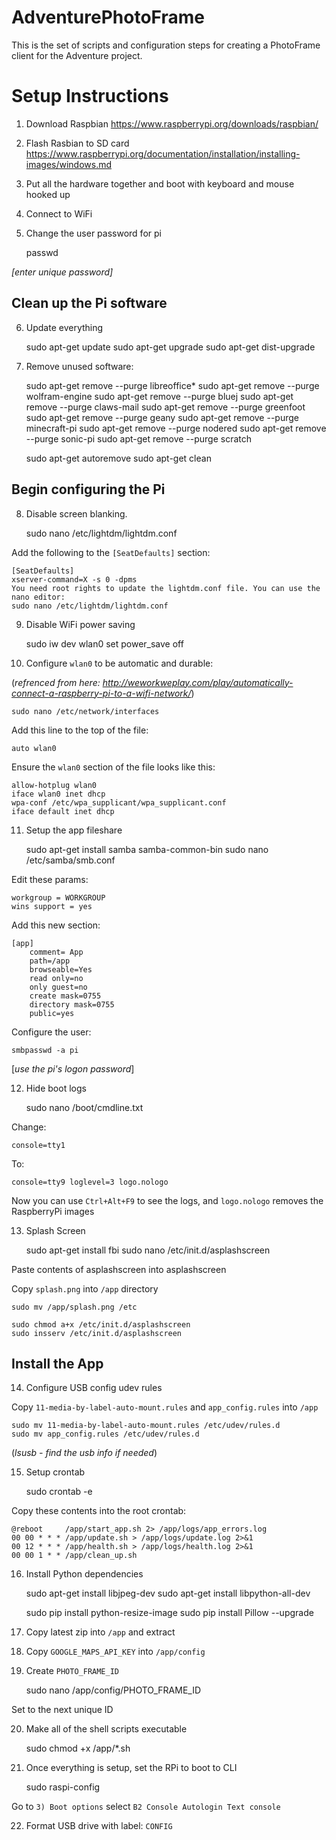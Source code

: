 # AdventurePhotoFrame
This is the set of scripts and configuration steps for creating a PhotoFrame client for the Adventure project.

# Setup Instructions

1) Download Raspbian
	https://www.raspberrypi.org/downloads/raspbian/
	
2) Flash Rasbian to SD card
	https://www.raspberrypi.org/documentation/installation/installing-images/windows.md

3) Put all the hardware together and boot with keyboard and mouse hooked up

4) Connect to WiFi

5) Change the user password for pi

	passwd
	
*[enter unique password]*

## Clean up the Pi software

6) Update everything

	sudo apt-get update
	sudo apt-get upgrade
	sudo apt-get dist-upgrade

7) Remove unused software:

	sudo apt-get remove --purge libreoffice*
	sudo apt-get remove --purge wolfram-engine
	sudo apt-get remove --purge bluej
	sudo apt-get remove --purge claws-mail
	sudo apt-get remove --purge greenfoot
	sudo apt-get remove --purge geany
	sudo apt-get remove --purge minecraft-pi
	sudo apt-get remove --purge nodered
	sudo apt-get remove --purge sonic-pi
	sudo apt-get remove --purge scratch
	
	sudo apt-get autoremove
	sudo apt-get clean
	
## Begin configuring the Pi
	
8) Disable screen blanking.

	sudo nano /etc/lightdm/lightdm.conf
	
Add the following to the `[SeatDefaults]` section:

	[SeatDefaults]
	xserver-command=X -s 0 -dpms
	You need root rights to update the lightdm.conf file. You can use the nano editor:
	sudo nano /etc/lightdm/lightdm.conf

9) Disable WiFi power saving

	sudo iw dev wlan0 set power_save off

10) Configure `wlan0` to be automatic and durable: 

(*refrenced from here: http://weworkweplay.com/play/automatically-connect-a-raspberry-pi-to-a-wifi-network/*)

	sudo nano /etc/network/interfaces
	

Add this line to the top of the file:

	auto wlan0

Ensure the `wlan0` section of the file looks like this:

	allow-hotplug wlan0
	iface wlan0 inet dhcp
	wpa-conf /etc/wpa_supplicant/wpa_supplicant.conf
	iface default inet dhcp

11) Setup the app fileshare

	sudo apt-get install samba samba-common-bin
	sudo nano /etc/samba/smb.conf

Edit these params:

	workgroup = WORKGROUP
	wins support = yes
	
Add this new section:

	[app]
		comment= App
		path=/app
		browseable=Yes
		read only=no
		only guest=no
		create mask=0755
		directory mask=0755
		public=yes

Configure the user:

	smbpasswd -a pi
[*use the pi's logon password*]

12) Hide boot logs

	sudo nano /boot/cmdline.txt
	
Change:

	console=tty1
To:

	console=tty9 loglevel=3 logo.nologo
Now you can use `Ctrl+Alt+F9` to see the logs, and `logo.nologo` removes the RaspberryPi images
	
13) Splash Screen

	sudo apt-get install fbi
	sudo nano /etc/init.d/asplashscreen
	
Paste contents of asplashscreen into asplashscreen
	
Copy `splash.png` into `/app` directory

	sudo mv /app/splash.png /etc
	
	sudo chmod a+x /etc/init.d/asplashscreen
	sudo insserv /etc/init.d/asplashscreen
	
## Install the App

14) Configure USB config udev rules

Copy `11-media-by-label-auto-mount.rules` and `app_config.rules` into `/app`
	
	sudo mv 11-media-by-label-auto-mount.rules /etc/udev/rules.d
	sudo mv app_config.rules /etc/udev/rules.d
	
(*lsusb - find the usb info if needed*)

15) Setup crontab

	sudo crontab -e
	
Copy these contents into the root crontab:

	@reboot     /app/start_app.sh 2> /app/logs/app_errors.log
	00 00 * * * /app/update.sh > /app/logs/update.log 2>&1
	00 12 * * * /app/health.sh > /app/logs/health.log 2>&1
	00 00 1 * * /app/clean_up.sh

16) Install Python dependencies

	sudo apt-get install libjpeg-dev
	sudo apt-get install libpython-all-dev
	
	sudo pip install python-resize-image
	sudo pip install Pillow --upgrade
	
17) Copy latest zip into `/app` and extract

18) Copy `GOOGLE_MAPS_API_KEY` into `/app/config`

19) Create `PHOTO_FRAME_ID`

	sudo nano /app/config/PHOTO_FRAME_ID
	
Set to the next unique ID
	
20) Make all of the shell scripts executable

	sudo chmod +x /app/*.sh
	
21) Once everything is setup, set the RPi to boot to CLI

	sudo raspi-config
	
Go to `3) Boot options` select `B2 Console Autologin Text console`
	
22) Format USB drive with label: `CONFIG`
